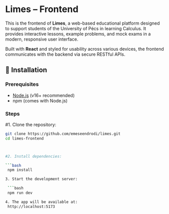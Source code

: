 # Limes – Frontend

This is the frontend of **Limes**, a web-based educational platform designed to support students of the University of Pécs in learning Calculus. It provides interactive lessons, example problems, and mock exams in a modern, responsive user interface.

Built with **React** and styled for usability across various devices, the frontend communicates with the backend via secure RESTful APIs.

## 🔧 Installation

### Prerequisites
- [Node.js](https://nodejs.org/) (v16+ recommended)
- npm (comes with Node.js)

### Steps

#1. Clone the repository:
   ```bash
   git clone https://github.com/emeseendrodi/limes.git
   cd limes-frontend


   
#2. Install dependencies:

  ```bash
    npm install

3. Start the development server:

    ```bash
    npm run dev

 4. The app will be available at:
    http://localhost:5173



